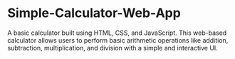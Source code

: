 # Simple-Calculator-Web-App
A basic calculator built using HTML, CSS, and JavaScript. This web-based calculator allows users to perform basic arithmetic operations like addition, subtraction, multiplication, and division with a simple and interactive UI.
